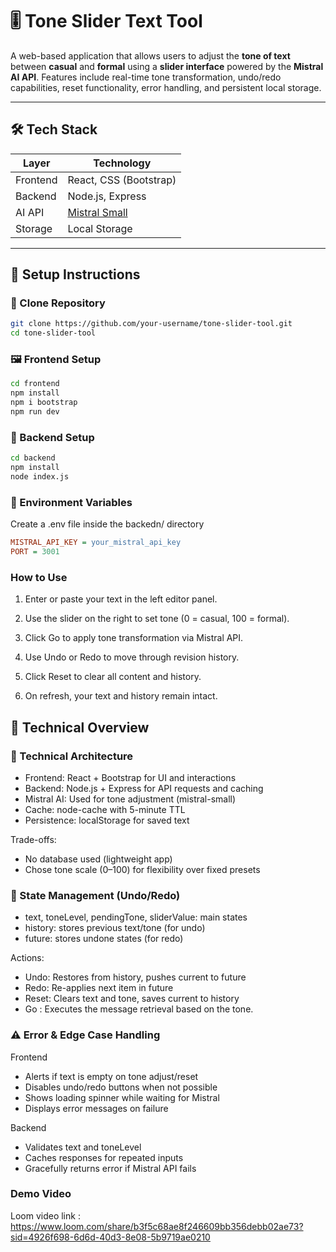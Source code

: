 # 🎚️ Tone Slider Text Tool

A web-based application that allows users to adjust the **tone of text** between **casual** and **formal** using a **slider interface** powered by the **Mistral AI API**. Features include real-time tone transformation, undo/redo capabilities, reset functionality, error handling, and persistent local storage.

---

## 🛠️ Tech Stack

| Layer        | Technology              |
|--------------|--------------------------|
| Frontend     | React, CSS (Bootstrap) |
| Backend      | Node.js, Express         |
| AI API       | [Mistral Small](https://docs.mistral.ai) |
| Storage      | Local Storage             |

---

## 🔧 Setup Instructions

### 📁 Clone Repository

```bash
git clone https://github.com/your-username/tone-slider-tool.git
cd tone-slider-tool
```

### 🖼️ Frontend Setup

```bash
cd frontend
npm install
npm i bootstrap
npm run dev
```

### 🧠 Backend Setup

```bash
cd backend
npm install
node index.js
```
### 🔑 Environment Variables

Create a .env file inside the backedn/ directory

```ini
MISTRAL_API_KEY = your_mistral_api_key
PORT = 3001
```

### How to Use

1. Enter or paste your text in the left editor panel.

2. Use the slider on the right to set tone (0 = casual, 100 = formal).

3. Click Go to apply tone transformation via Mistral API.

4. Use Undo or Redo to move through revision history.

5. Click Reset to clear all content and history.

6. On refresh, your text and history remain intact.

## 🧠 Technical Overview
### 🔧 Technical Architecture
* Frontend: React + Bootstrap for UI and interactions
* Backend: Node.js + Express for API requests and caching
* Mistral AI: Used for tone adjustment (mistral-small)
* Cache: node-cache with 5-minute TTL
* Persistence: localStorage for saved text

Trade-offs:

* No database used (lightweight app)
* Chose tone scale (0–100) for flexibility over fixed presets

### 🔁 State Management (Undo/Redo)

* text, toneLevel, pendingTone, sliderValue: main states
* history: stores previous text/tone (for undo)
* future: stores undone states (for redo)

Actions:

* Undo: Restores from history, pushes current to future
* Redo: Re-applies next item in future
* Reset: Clears text and tone, saves current to history
* Go : Executes the message retrieval based on the tone.

### ⚠️ Error & Edge Case Handling
Frontend
* Alerts if text is empty on tone adjust/reset
* Disables undo/redo buttons when not possible
* Shows loading spinner while waiting for Mistral
* Displays error messages on failure

Backend
* Validates text and toneLevel
* Caches responses for repeated inputs
* Gracefully returns error if Mistral API fails


### Demo Video

Loom video link : https://www.loom.com/share/b3f5c68ae8f246609bb356debb02ae73?sid=4926f698-6d6d-40d3-8e08-5b9719ae0210



